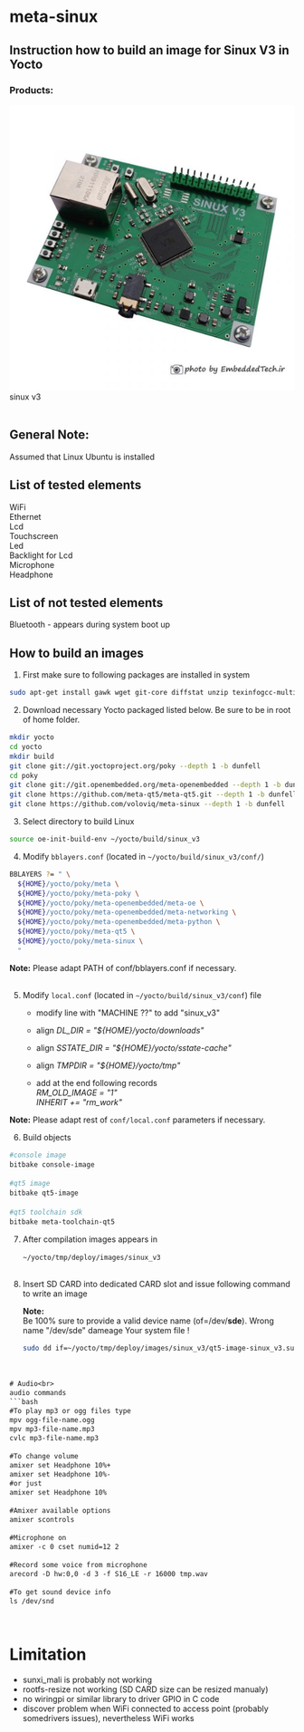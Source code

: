 # meta-sinux

## Instruction how to build an image for Sinux V3 in Yocto

### Products:

![](sinux_v3s_img_top.jpg) <br>
sinux v3 <br>
<br>


## General Note:
Assumed that Linux Ubuntu is installed

## List of tested elements

WiFi <br>
Ethernet <br>
Lcd <br>
Touchscreen <br>
Led  <br>
Backlight for Lcd <br>
Microphone <br>
Headphone <br>

## List of not tested elements

Bluetooth - appears during system boot up <br>

## How to build an images

1. First make sure to following packages are installed in system

```bash
sudo apt-get install gawk wget git-core diffstat unzip texinfogcc-multilib build-essential chrpath socat libsdl1.2-dev xtermlibmpc-dev libgmp3-dev
```

2. Download necessary Yocto packaged listed below. Be sure to be in root of home folder.

```bash
mkdir yocto
cd yocto
mkdir build 
git clone git://git.yoctoproject.org/poky --depth 1 -b dunfell
cd poky
git clone git://git.openembedded.org/meta-openembedded --depth 1 -b dunfell
git clone https://github.com/meta-qt5/meta-qt5.git --depth 1 -b dunfell
git clone https://github.com/voloviq/meta-sinux --depth 1 -b dunfell
```

3. Select directory to build Linux
```bash
source oe-init-build-env ~/yocto/build/sinux_v3
```
4. Modify `bblayers.conf` (located in `~/yocto/build/sinux_v3/conf/`)
```bash
BBLAYERS ?= " \
  ${HOME}/yocto/poky/meta \
  ${HOME}/yocto/poky/meta-poky \
  ${HOME}/yocto/poky/meta-openembedded/meta-oe \
  ${HOME}/yocto/poky/meta-openembedded/meta-networking \
  ${HOME}/yocto/poky/meta-openembedded/meta-python \
  ${HOME}/yocto/poky/meta-qt5 \
  ${HOME}/yocto/poky/meta-sinux \
  "
```
**Note:** Please adapt PATH of conf/bblayers.conf if necessary. <br> <br>

5. Modify `local.conf` (located in `~/yocto/build/sinux_v3/conf`) file

    - modify line with "MACHINE ??" to add "sinux_v3"

    - align *DL_DIR = "${HOME}/yocto/downloads"* <br>

    - align *SSTATE_DIR = "${HOME}/yocto/sstate-cache"* <br>
    
    - align *TMPDIR = "${HOME}/yocto/tmp"* <br>
    
    - add at the end following records <br> 
    *RM_OLD_IMAGE = "1"* <br>
	*INHERIT += "rm_work"* <br>

**Note:** Please adapt rest of `conf/local.conf` parameters if necessary. <br>

6. Build objects
```bash
#console image
bitbake console-image

#qt5 image
bitbake qt5-image

#qt5 toolchain sdk
bitbake meta-toolchain-qt5
```
7. After compilation images appears in

	`~/yocto/tmp/deploy/images/sinux_v3` <br> <br>



8. Insert SD CARD into dedicated CARD slot and issue following command to   write an image

    **Note:** <br>
        Be 100% sure to provide a valid device name (of=/dev/**sde**). Wrong    name "/dev/sde" dameage Your system file ! <br>
    ```bash
    sudo dd if=~/yocto/tmp/deploy/images/sinux_v3/qt5-image-sinux_v3.sunxi-sdimg    of=/dev/sde bs=1024
```


# Audio<br>
audio commands
```bash
#To play mp3 or ogg files type
mpv ogg-file-name.ogg
mpv mp3-file-name.mp3
cvlc mp3-file-name.mp3

#To change volume
amixer set Headphone 10%+
amixer set Headphone 10%-
#or just
amixer set Headphone 10%

#Amixer available options
amixer scontrols

#Microphone on
amixer -c 0 cset numid=12 2

#Record some voice from microphone
arecord -D hw:0,0 -d 3 -f S16_LE -r 16000 tmp.wav

#To get sound device info
ls /dev/snd
```
<br>

# Limitation

- sunxi_mali is probably not working
- rootfs-resize not working (SD CARD size can be resized manualy)
- no wiringpi or similar library to driver GPIO in C code
- discover problem when WiFi connected to access point (probably somedrivers issues), nevertheless WiFi works

